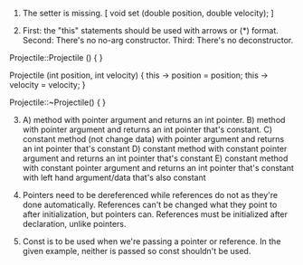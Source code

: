 1. The setter is missing. [ void set (double position, double velocity); ]

2. First: the "this" statements should be used with arrows or (*) format. Second: There's no no-arg constructor. Third: There's no deconstructor.

Projectile::Projectile ()
{
}

Projectile (int position, int velocity) 
{	this -> position = position;	this -> velocity = velocity;
}

Projectile::~Projectile()
{
}

3. A) method with pointer argument and returns an int pointer. B) method with pointer argument and returns an int pointer that's constant. C) constant method (not change data) with pointer argument and returns an int pointer that's constant D) constant method with constant pointer argument and returns an int pointer that's constant E) constant method with constant pointer argument and returns an int pointer that's constant with left hand argument/data that's also constant

5. Pointers need to be dereferenced while references do not as they're done automatically. References can't be changed what they point to after initialization, but pointers can. References must be initialized after declaration, unlike pointers.

10. Const is to be used when we're passing a pointer or reference. In the given example, neither is passed so const shouldn't be used.
